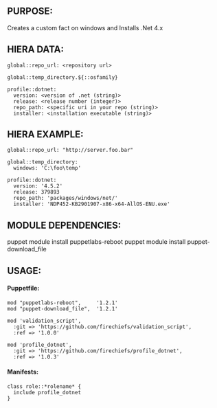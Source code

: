 ## PURPOSE:

Creates a custom fact on windows and Installs .Net 4.x

## HIERA DATA:
```
global::repo_url: <repository url>

global::temp_directory.${::osfamily}

profile::dotnet:
  version: <version of .net (string)>
  release: <release number (integer)>
  repo_path: <specific uri in your repo (string)>
  installer: <installation executable (string)>
```
## HIERA EXAMPLE:
```
global::repo_url: "http://server.foo.bar"

global::temp_directory:
  windows: 'C:\foo\temp'

profile::dotnet:
  version: '4.5.2'
  release: 379893
  repo_path: 'packages/windows/net/'
  installer: 'NDP452-KB2901907-x86-x64-AllOS-ENU.exe'
```

## MODULE DEPENDENCIES:

puppet module install puppetlabs-reboot
puppet module install puppet-download_file

## USAGE:

#### Puppetfile:
```
mod "puppetlabs-reboot",     '1.2.1'
mod "puppet-download_file",  '1.2.1'

mod 'validation_script',
  :git => 'https://github.com/firechiefs/validation_script',
  :ref => '1.0.0'

mod 'profile_dotnet',
  :git => 'https://github.com/firechiefs/profile_dotnet',
  :ref => '1.0.3'
```
#### Manifests:
```
class role::*rolename* {
  include profile_dotnet
}
```
